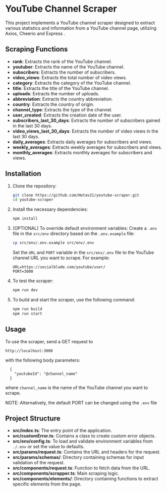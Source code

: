 
# YouTube Channel Scraper

This project implements a YouTube channel scraper designed to extract various statistics and information from a YouTube channel page, utilizing Axios, Cheerio and Express .

## Scraping Functions

- **rank**: Extracts the rank of the YouTube channel.
- **youtuber**: Extracts the name of the YouTube channel.
- **subscribers**: Extracts the number of subscribers.
- **video_views**: Extracts the total number of video views.
- **category**: Extracts the category of the YouTube channel.
- **title**: Extracts the title of the YouTube channel.
- **uploads**: Extracts the number of uploads.
- **abbreviation**: Extracts the country abbreviation.
- **country**: Extracts the country of origin.
- **channel_type**: Extracts the type of the channel.
- **user_created**: Extracts the creation date of the user.
- **subscribers_last_30_days**: Extracts the number of subscribers gained in the last 30 days.
- **video_views_last_30_days**: Extracts the number of video views in the last 30 days.
- **daily_averages**: Extracts daily averages for subscribers and views.
- **weekly_averages**: Extracts weekly averages for subscribers and views.
- **monthly_averages**: Extracts monthly averages for subscribers and views.

## Installation

1. Clone the repository:

   ```sh
   git clone https://github.com/Hetav21/youtube-scraper.git
   cd youtube-scraper
   ```

2. Install the necessary dependencies:

   ```sh
   npm install
   ```

3. (OPTIONAL) To override default environment variables:
   Create a `.env` file in the `src/env` directory based on the `.env.example` file:

   ```sh
   cp src/env/.env.example src/env/.env
   ```

   Set the `URL` and `PORT` variable in the `src/env/.env` file to the YouTube channel URL you want to scrape.
   For example:

   ```env
   URL=https://socialblade.com/youtube/user/
   PORT=3000
   ```

4. To test the scraper:

   ```sh
   npm run dev
   ```

5. To build and start the scraper, use the following command:

   ```sh
   npm run build
   npm run start
   ```

## Usage

To use the scraper, send a GET request to

```url
http://localhost:3000
```

with the following body parameters:

```url
  {
    "youtubeId": "@channel_name"
  }
```
where `channel_name` is the name of the YouTube channel you want to scrape.

NOTE: Alternatively, the default PORT can be changed using the `.env` file

## Project Structure

- **src/index.ts**: The entry point of the application.
- **src/customError.ts**: Contains a class to create custom error objects.
- **src/env/config.ts**: To load and validate environment variables from `./.env` or set the value to defaults.
- **src/params/request.ts**: Contains the URL and headers for the request.
- **src/params/schemas/**: Directory containing schemas for input validation of the request.
- **src/components/request.ts**: Function to fetch data from the URL.
- **src/components/scrapper.ts**: Main scraping logic.
- **src/components/elements/**: Directory containing functions to extract specific elements from the page.
